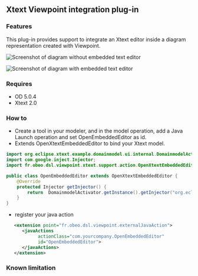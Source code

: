 Xtext Viewpoint integration plug-in
-----------------------------------

### Features

This plug-in provides support to integrate an Xtext editor inside a diagram representation created with Viewpoint.  

![Screenshot of diagram without embedded text editor](http://github.com/ObeoNetwork/Xtext-viewpoint-integration/raw/master/screenshot-diagram+text.png "Screenshot without the text editor")

![Screenshot of diagram with embedded text editor](http://github.com/ObeoNetwork/Xtext-viewpoint-integration/blob/master/screenshot-diagram.png "Screenshot with the text editor")



### Requires

- OD 5.0.4
- Xtext 2.0

### How to 

- Create a tool in your modeler, and in the model operation, add a Java Launch operation and set OpenEmbeddedEditor as id.
- Extends OpenXtextEmbeddedEditor to bind your Xtext model.

```java
import org.eclipse.xtext.example.domainmodel.ui.internal.DomainmodelActivator;
import com.google.inject.Injector;
import fr.obeo.dsl.viewpoint.xtext.support.action.OpenXtextEmbeddedEditor;

public class OpenEmbeddedEditor extends OpenXtextEmbeddedEditor {
	@Override
	protected Injector getInjector() {
		return  DomainmodelActivator.getInstance().getInjector("org.eclipse.xtext.example.domainmodel.Domainmodel");
	}
}
```

- register your java action

```xml
   <extension point="fr.obeo.dsl.viewpoint.externalJavaAction">
      <javaActions
            actionClass="com.yourcompany.OpenEmbeddedEditor"
            id="OpenEmbeddedEditor">
      </javaActions>
   </extension>
```


### Known limitation